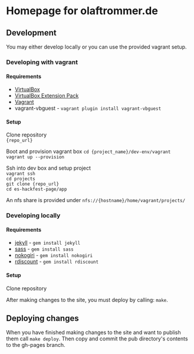 Homepage for olaftrommer.de
================

## Development

You may either develop locally or you can use the provided vagrant setup.

### Developing with vagrant

#### Requirements

* [VirtualBox](https://www.virtualbox.org/wiki/Downloads)
* [VirtualBox Extension Pack](http://www.oracle.com/technetwork/server-storage/virtualbox/downloads/index.html#extpack)
* [Vagrant](http://downloads.vagrantup.com/)
* vagrant-vbguest - ```vagrant plugin install vagrant-vbguest```

#### Setup

Clone repository  
```{repo_url}```

Boot and provision vagrant box
```cd {project_name}/dev-env/vagrant```  
```vagrant up --provision```

Ssh into dev box and setup project  
```vagrant ssh```  
```cd projects```  
```git clone {repo_url}```  
```cd es-hackfest-page/app```

An nfs share is provided under ```nfs://{hostname}/home/vagrant/projects/```  

### Developing locally

#### Requirements

* [jekyll](http://jekyllrb.com/) - ```gem install jekyll```
* [sass](http://sass-lang.com/install) - ```gem install sass```
* [nokogiri](https://rubygems.org/gems/nokogiri) - ```gem install nokogiri```
* [rdiscount](https://rubygems.org/gems/rdiscount) - ```gem install rdiscount```

#### Setup

Clone repository  

After making changes to the site, you must deploy by calling: ```make```.

## Deploying changes

When you have finished making changes to the site and want to publish them call ```make deploy```.
Then copy and commit the pub directory's contents to the gh-pages branch.
